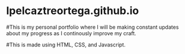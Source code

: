 # Ipelcaztreortega.github.io

#This is my personal portfolio where I will be making constant updates about my progress as I continously improve my craft.

#This is made using HTML, CSS, and Javascript.
